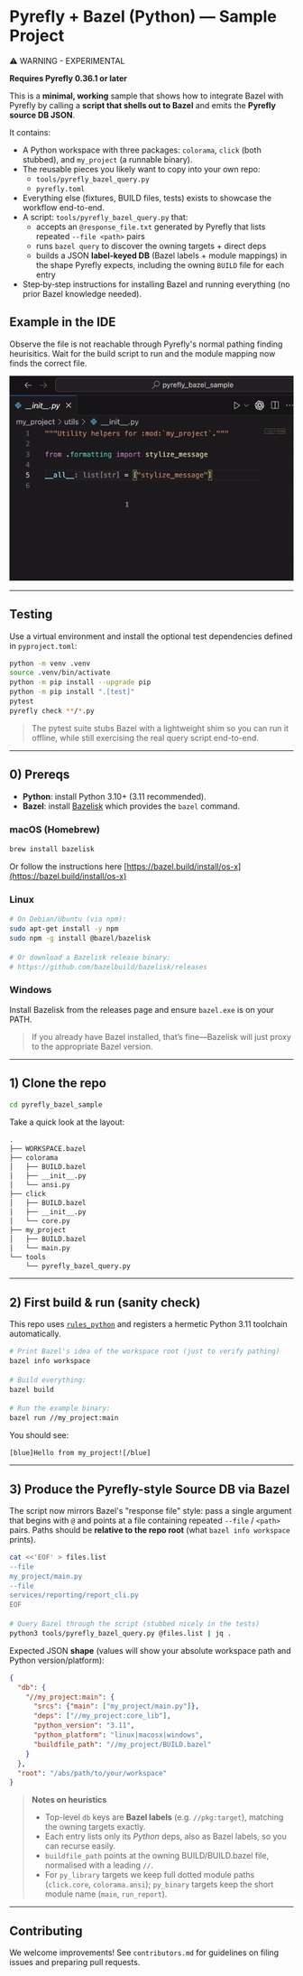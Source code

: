 # Pyrefly + Bazel (Python) — Sample Project

⚠️ WARNING - EXPERIMENTAL

**Requires Pyrefly 0.36.1 or later**

This is a **minimal, working** sample that shows how to integrate Bazel with Pyrefly by calling a **script that shells out to Bazel** and emits the **Pyrefly source DB JSON**.

It contains:
- A Python workspace with three packages: `colorama`, `click` (both stubbed), and `my_project` (a runnable binary).
- The reusable pieces you likely want to copy into your own repo:
  - `tools/pyrefly_bazel_query.py`
  - `pyrefly.toml`
- Everything else (fixtures, BUILD files, tests) exists to showcase the workflow end-to-end.
- A script: `tools/pyrefly_bazel_query.py` that:
  - accepts an `@response_file.txt` generated by Pyrefly that lists repeated `--file <path>` pairs
  - runs `bazel query` to discover the owning targets + direct deps
  - builds a JSON **label-keyed DB** (Bazel labels + module mappings) in the shape Pyrefly expects, including the owning `BUILD` file for each entry
- Step‑by‑step instructions for installing Bazel and running everything (no prior Bazel knowledge needed).

## Example in the IDE

Observe the file is not reachable through Pyrefly's normal pathing finding heurisitics. Wait for the build script to run and the module mapping now finds the correct file.


![Pyrefly + Bazel IDE walkthrough](ide_sample.gif)

---

## Testing

Use a virtual environment and install the optional test dependencies defined in `pyproject.toml`:

```bash
python -m venv .venv
source .venv/bin/activate
python -m pip install --upgrade pip
python -m pip install ".[test]"
pytest
pyrefly check **/*.py
```

> The pytest suite stubs Bazel with a lightweight shim so you can run it offline, while still exercising the real query script end-to-end.



---

## 0) Prereqs

- **Python**: install Python 3.10+ (3.11 recommended).
- **Bazel**: install [Bazelisk](https://github.com/bazelbuild/bazelisk) which provides the `bazel` command.

### macOS (Homebrew)

```bash
brew install bazelisk
```

Or follow the instructions here [https://bazel.build/install/os-x](https://bazel.build/install/os-x)


### Linux

```bash
# On Debian/Ubuntu (via npm):
sudo apt-get install -y npm
sudo npm -g install @bazel/bazelisk

# Or download a Bazelisk release binary:
# https://github.com/bazelbuild/bazelisk/releases
```

### Windows

Install Bazelisk from the releases page and ensure `bazel.exe` is on your PATH.

> If you already have Bazel installed, that’s fine—Bazelisk will just proxy to the appropriate Bazel version.

---

## 1) Clone the repo

```bash
cd pyrefly_bazel_sample
```

Take a quick look at the layout:

```
.
├── WORKSPACE.bazel
├── colorama
│   ├── BUILD.bazel
│   ├── __init__.py
│   └── ansi.py
├── click
│   ├── BUILD.bazel
│   ├── __init__.py
│   └── core.py
├── my_project
│   ├── BUILD.bazel
│   └── main.py
└── tools
    └── pyrefly_bazel_query.py
```

---

## 2) First build & run (sanity check)

This repo uses [`rules_python`](https://github.com/bazelbuild/rules_python) and registers a hermetic Python 3.11 toolchain automatically.

```bash
# Print Bazel's idea of the workspace root (just to verify pathing)
bazel info workspace

# Build everything:
bazel build 

# Run the example binary:
bazel run //my_project:main
```

You should see:

```
[blue]Hello from my_project![/blue]
```

---

## 3) Produce the Pyrefly-style Source DB via Bazel

The script now mirrors Bazel's "response file" style: pass a single argument that begins with `@` and points at a file containing repeated `--file` / `<path>` pairs. Paths should be **relative to the repo root** (what `bazel info workspace` prints).

```bash
cat <<'EOF' > files.list
--file
my_project/main.py
--file
services/reporting/report_cli.py
EOF

# Query Bazel through the script (stubbed nicely in the tests)
python3 tools/pyrefly_bazel_query.py @files.list | jq .
```

Expected JSON **shape** (values will show your absolute workspace path and Python version/platform):

```json
{
  "db": {
    "//my_project:main": {
      "srcs": {"main": ["my_project/main.py"]},
      "deps": ["//my_project:core_lib"],
      "python_version": "3.11",
      "python_platform": "linux|macosx|windows",
      "buildfile_path": "//my_project/BUILD.bazel"
    }
  },
  "root": "/abs/path/to/your/workspace"
}
```

> **Notes on heuristics**
>
> - Top-level `db` keys are **Bazel labels** (e.g. `//pkg:target`), matching the owning targets exactly.
> - Each entry lists only its *Python* deps, also as Bazel labels, so you can recurse easily.
> - `buildfile_path` points at the owning BUILD/BUILD.bazel file, normalised with a leading `//`.
> - For `py_library` targets we keep full dotted module paths (`click.core`, `colorama.ansi`); `py_binary` targets keep the short module name (`main`, `run_report`).

---

## Contributing

We welcome improvements! See `contributors.md` for guidelines on filing issues and preparing pull requests.
